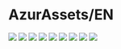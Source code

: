 # AzurAssets/EN
![](https://img.shields.io/badge/EN-8.2.314-blue?style=flat-square)
![](https://img.shields.io/badge/CV-590-blue?style=flat-square)
![](https://img.shields.io/badge/L2D-646-blue?style=flat-square)
![](https://img.shields.io/badge/PIC-22-blue?style=flat-square)
![](https://img.shields.io/badge/BGM-22-blue?style=flat-square)
![](https://img.shields.io/badge/CIPHER-50-blue?style=flat-square)
![](https://img.shields.io/badge/MANGA-64-blue?style=flat-square)
![](https://img.shields.io/badge/PAINTING-226-blue?style=flat-square)
![](https://img.shields.io/badge/DORM-64-blue?style=flat-square)